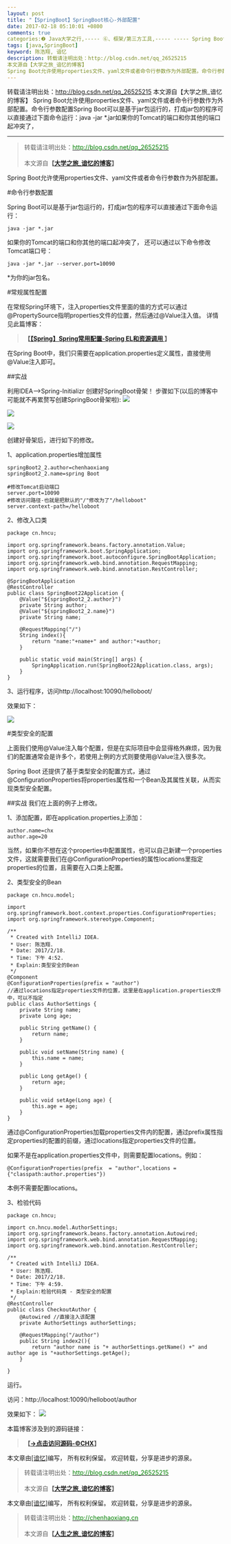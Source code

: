 ```yaml
---
layout: post
title: "【SpringBoot】SpringBoot核心-外部配置"
date: 2017-02-18 05:10:01 +0800
comments: true
categories:❷ Java大学之行,----- ⑥、框架/第三方工具,----- ----- Spring Boot
tags: [java,SpringBoot]
keyword: 陈浩翔, 谙忆
description: 转载请注明出处：http://blog.csdn.net/qq_26525215
本文源自【大学之旅_谙忆的博客】
Spring Boot允许使用properties文件、yaml文件或者命令行参数作为外部配置。命令行参数配置Spring Boot可以是基于jar包运行的，打成jar包的程序可以直接通过下面命令运行：java -jar *.jar如果你的Tomcat的端口和你其他的端口起冲突了， 
---
```



转载请注明出处：http://blog.csdn.net/qq_26525215
本文源自【大学之旅_谙忆的博客】
Spring Boot允许使用properties文件、yaml文件或者命令行参数作为外部配置。命令行参数配置Spring Boot可以是基于jar包运行的，打成jar包的程序可以直接通过下面命令运行：java -jar *.jar如果你的Tomcat的端口和你其他的端口起冲突了，
<!-- more -->
----------

<blockquote cite='陈浩翔'>
<p background-color='#D3D3D3'>转载请注明出处：<a href='http://blog.csdn.net/qq_26525215'><font color="green">http://blog.csdn.net/qq_26525215</font></a><br><br>
本文源自<strong>【<a href='http://blog.csdn.net/qq_26525215' target='_blank'>大学之旅_谙忆的博客</a>】</strong></p>
</blockquote>

Spring Boot允许使用properties文件、yaml文件或者命令行参数作为外部配置。

#命令行参数配置

Spring Boot可以是基于jar包运行的，打成jar包的程序可以直接通过下面命令运行：
```
java -jar *.jar
```

如果你的Tomcat的端口和你其他的端口起冲突了，
还可以通过以下命令修改Tomcat端口号：

```
java -jar *.jar --server.port=10090
```
*为你的jar包名。

#常规属性配置

在常规Spring环境下，注入properties文件里面的值的方式可以通过@PropertySource指明properties文件的位置，然后通过@Value注入值。
详情见此篇博客：
<blockquote cite='陈浩翔'>
<strong>【<a href='http://blog.csdn.net/qq_26525215' target='_blank'>【Spring】Spring常用配置-Spring EL和资源调用 </a>】</strong>
</blockquote>

在Spring Boot中，我们只需要在application.properties定义属性，直接使用@Value注入即可。

##实战

利用IDEA-->Spring-Initializr
创建好SpringBoot骨架！
步骤如下(以后的博客中可能就不再累赘写创建SpringBoot骨架啦):
![](http://img.blog.csdn.net/20170218162421605?watermark/2/text/aHR0cDovL2Jsb2cuY3Nkbi5uZXQvcXFfMjY1MjUyMTU=/font/5a6L5L2T/fontsize/400/fill/I0JBQkFCMA==/dissolve/70/gravity/SouthEast)

![](http://img.blog.csdn.net/20170218162618421?watermark/2/text/aHR0cDovL2Jsb2cuY3Nkbi5uZXQvcXFfMjY1MjUyMTU=/font/5a6L5L2T/fontsize/400/fill/I0JBQkFCMA==/dissolve/70/gravity/SouthEast)

![](http://img.blog.csdn.net/20170218162625840?watermark/2/text/aHR0cDovL2Jsb2cuY3Nkbi5uZXQvcXFfMjY1MjUyMTU=/font/5a6L5L2T/fontsize/400/fill/I0JBQkFCMA==/dissolve/70/gravity/SouthEast)


创建好骨架后，进行如下的修改。

1、application.properties增加属性
```
springBoot2_2.author=chenhaoxiang
springBoot2_2.name=spring Boot

#修改Tomcat启动端口
server.port=10090
#修改访问路径-也就是把默认的"/"修改为了"/helloboot"
server.context-path=/helloboot
```

2、修改入口类

```
package cn.hncu;

import org.springframework.beans.factory.annotation.Value;
import org.springframework.boot.SpringApplication;
import org.springframework.boot.autoconfigure.SpringBootApplication;
import org.springframework.web.bind.annotation.RequestMapping;
import org.springframework.web.bind.annotation.RestController;

@SpringBootApplication
@RestController
public class SpringBoot22Application {
	@Value("${springBoot2_2.author}")
	private String author;
	@Value("${springBoot2_2.name}")
	private String name;

	@RequestMapping("/")
	String index(){
		return "name:"+name+" and author:"+author;
	}

	public static void main(String[] args) {
		SpringApplication.run(SpringBoot22Application.class, args);
	}
}

```
3、运行程序，访问http://localhost:10090/helloboot/

效果如下：

![](http://img.blog.csdn.net/20170218164355241?watermark/2/text/aHR0cDovL2Jsb2cuY3Nkbi5uZXQvcXFfMjY1MjUyMTU=/font/5a6L5L2T/fontsize/400/fill/I0JBQkFCMA==/dissolve/70/gravity/SouthEast)

#类型安全的配置

上面我们使用@Value注入每个配置，但是在实际项目中会显得格外麻烦，因为我们的配置通常会是许多个，若使用上例的方式则要使用@Value注入很多次。

Spring Boot 还提供了基于类型安全的配置方式，通过@ConfigurationProperties将properties属性和一个Bean及其属性关联，从而实现类型安全配置。

##实战
我们在上面的例子上修改。

1、添加配置，即在application.properties上添加：

```
author.name=chx
author.age=20
```

当然，如果你不想在这个properties中配置属性，也可以自己新建一个properties文件，这就需要我们在@ConfigurationProperties的属性locations里指定properties的位置，且需要在入口类上配置。

2、类型安全的Bean

```
package cn.hncu.model;

import org.springframework.boot.context.properties.ConfigurationProperties;
import org.springframework.stereotype.Component;

/**
 * Created with IntelliJ IDEA.
 * User: 陈浩翔.
 * Date: 2017/2/18.
 * Time: 下午 4:52.
 * Explain:类型安全的Bean
 */
@Component
@ConfigurationProperties(prefix = "author")
//通过locations指定properties文件的位置，这里是在application.properties文件中，可以不指定
public class AuthorSettings {
    private String name;
    private Long age;

    public String getName() {
        return name;
    }

    public void setName(String name) {
        this.name = name;
    }

    public Long getAge() {
        return age;
    }

    public void setAge(Long age) {
        this.age = age;
    }
}

```
通过@ConfigurationProperties加载properties文件内的配置，通过prefix属性指定properties的配置的前缀，通过locations指定properties文件的位置。

如果不是在application.properties文件中，则需要配置locations。例如：

```
@ConfigurationProperties(prefix  = "author",locations = {"classpath:author.properties"})
```
本例不需要配置locations。

3、检验代码

```
package cn.hncu;

import cn.hncu.model.AuthorSettings;
import org.springframework.beans.factory.annotation.Autowired;
import org.springframework.web.bind.annotation.RequestMapping;
import org.springframework.web.bind.annotation.RestController;

/**
 * Created with IntelliJ IDEA.
 * User: 陈浩翔.
 * Date: 2017/2/18.
 * Time: 下午 4:59.
 * Explain:检验代码类 - 类型安全的配置
 */
@RestController
public class CheckoutAuthor {
    @Autowired //直接注入该配置
    private AuthorSettings authorSettings;

    @RequestMapping("/author")
    public String index2(){
        return "author name is "+ authorSettings.getName() +" and author age is "+authorSettings.getAge();
    }

}
```

运行。

访问：http://localhost:10090/helloboot/author

效果如下：
![](http://img.blog.csdn.net/20170218170632609?watermark/2/text/aHR0cDovL2Jsb2cuY3Nkbi5uZXQvcXFfMjY1MjUyMTU=/font/5a6L5L2T/fontsize/400/fill/I0JBQkFCMA==/dissolve/70/gravity/SouthEast)


本篇博客涉及到的源码链接：
<blockquote cite='陈浩翔'>
<strong>【<a href='https://github.com/chenhaoxiang/SpringBoot/tree/master/springBoot2_2' target='_blank'>-&gt;点击访问源码-&copy;CHX</a>】</strong>
</blockquote>


本文章由<a href="https://chenhaoxiang.github.io/">[谙忆]</a>编写， 所有权利保留。 
欢迎转载，分享是进步的源泉。
<blockquote cite='陈浩翔'>
<p background-color='#D3D3D3'>转载请注明出处：<a href='http://blog.csdn.net/qq_26525215'><font color="green">http://blog.csdn.net/qq_26525215</font></a><br><br>
本文源自<strong>【<a href='http://blog.csdn.net/qq_26525215' target='_blank'>大学之旅_谙忆的博客</a>】</strong></p>
</blockquote>


本文章由<a href="http://chenhaoxiang.cn/">[谙忆]</a>编写， 所有权利保留。 
欢迎转载，分享是进步的源泉。
<blockquote cite='陈浩翔'>
<p background-color='#D3D3D3'>转载请注明出处：<a href='http://chenhaoxiang.cn'><font color="green">http://chenhaoxiang.cn</font></a><br><br>
本文源自<strong>【<a href='http://chenhaoxiang.cn' target='_blank'>人生之旅_谙忆的博客</a>】</strong></p>
</blockquote>
